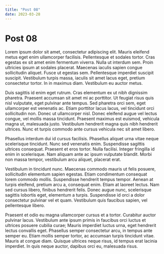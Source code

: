 ```yaml
---
title: "Post 08"
date: 2023-03-28
---
```

# Post 08

Lorem ipsum dolor sit amet, consectetur adipiscing elit. Mauris eleifend metus eget enim ullamcorper facilisis. Pellentesque et sodales tortor. Cras egestas ex sit amet enim fermentum viverra. Nulla ut interdum sem. Proin ultricies ipsum at sodales placerat. Maecenas iaculis sapien congue sollicitudin aliquet. Fusce ut egestas sem. Pellentesque imperdiet suscipit suscipit. Vestibulum turpis massa, iaculis sit amet lacus eget, pretium consectetur tortor. In in maximus diam. Vestibulum eu auctor metus.

Duis sagittis id enim eget rutrum. Cras elementum ex ut nibh dignissim pharetra. Praesent accumsan sit amet mi ac porttitor. Ut feugiat risus quis nisl vulputate, eget pulvinar ante tempus. Sed pharetra orci sem, eget ullamcorper est venenatis ac. Etiam porttitor lacus lacus, vel tincidunt orci sollicitudin non. Donec ut ullamcorper nisl. Donec eleifend augue vel lectus congue, vel mollis massa tincidunt. Praesent maximus est euismod, vehicula magna ut, malesuada justo. Vestibulum hendrerit magna quis nibh hendrerit ultrices. Nunc et turpis commodo ante cursus vehicula nec sit amet libero.

Phasellus interdum dui id cursus facilisis. <!--more-->Phasellus aliquet urna vitae neque scelerisque tincidunt. Nunc sed venenatis enim. Suspendisse sagittis ultrices consequat. Praesent et eros tortor. Nulla facilisi. Integer fringilla id enim in scelerisque. Nam aliquam ante ac ipsum vulputate blandit. Morbi non massa tempor, vestibulum arcu aliquet, placerat erat.

Vestibulum in tincidunt nunc. Maecenas commodo mauris ut felis posuere, sollicitudin elementum sapien egestas. Etiam condimentum consequat lorem commodo mollis. Suspendisse hendrerit tempus tempor. Aenean at turpis eleifend, pretium arcu a, consequat enim. Etiam at laoreet lectus. Nam sed cursus libero, finibus hendrerit felis. Donec augue nunc, scelerisque sagittis lobortis eget, elementum a turpis. Suspendisse id orci a dolor consectetur pulvinar vel et quam. Vestibulum quis faucibus sapien, vel pellentesque libero.

Praesent et odio eu magna ullamcorper cursus et a tortor. Curabitur auctor pulvinar lacus. Vestibulum ante ipsum primis in faucibus orci luctus et ultrices posuere cubilia curae; Mauris imperdiet luctus urna, eget hendrerit lectus convallis eget. Phasellus semper consectetur arcu, in tempus ante semper eu. Etiam mollis semper tortor, ac accumsan turpis tincidunt vitae. Mauris at congue diam. Quisque ultrices neque risus, id tempus erat lacinia imperdiet. In quis neque auctor, dapibus orci eu, malesuada risus. 
